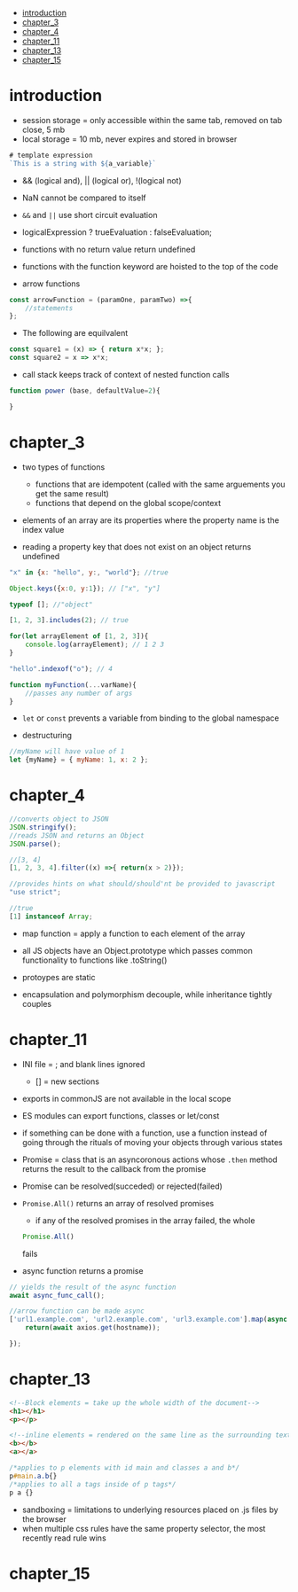 - [introduction](#introduction)
- [chapter_3](#chapter_3)
- [chapter_4](#chapter_4)
- [chapter_11](#chapter_11)
- [chapter_13](#chapter_13)
- [chapter_15](#chapter_15)
# introduction
- session storage = only accessible within the same tab, removed on tab close, 5 mb
- local storage = 10 mb, never expires and stored in browser

```javascript
# template expression
`This is a string with ${a_variable}` 
```
- && (logical and), || (logical or), !(logical not)

- NaN cannot be compared to itself
- ```&&``` and ```||``` use short circuit evaluation 
- logicalExpression ? trueEvaluation : falseEvaluation;
- functions with no return value return undefined
- functions with the function keyword are hoisted to the top of the code
- arrow functions
```javascript
const arrowFunction = (paramOne, paramTwo) =>{
    //statements
};
```
- The following are equilvalent
```javascript
const square1 = (x) => { return x*x; };
const square2 = x => x*x;
```

- call stack keeps track of context of nested function calls

```javascript
function power (base, defaultValue=2){

}
```

# chapter_3
- two types of functions
  - functions that are idempotent (called with the same arguements you get the same result)
  - functions that depend on the global scope/context

- elements of an array are its properties where the property name is the index value
- reading a property key that does not exist on an object returns undefined

```javascript
"x" in {x: "hello", y:, "world"}; //true

Object.keys({x:0, y:1}); // ["x", "y"]

typeof []; //"object"

[1, 2, 3].includes(2); // true

for(let arrayElement of [1, 2, 3]){
    console.log(arrayElement); // 1 2 3
}

"hello".indexof("o"); // 4

function myFunction(...varName){
    //passes any number of args
} 
```

- ```let``` or ```const``` prevents a variable from binding to the global namespace

- destructuring
```javascript
//myName will have value of 1
let {myName} = { myName: 1, x: 2 };
```

# chapter_4
```javascript
//converts object to JSON
JSON.stringify();
//reads JSON and returns an Object
JSON.parse();

//[3, 4]
[1, 2, 3, 4].filter((x) =>{ return(x > 2)});

//provides hints on what should/should'nt be provided to javascript
"use strict"; 

//true
[1] instanceof Array;
```

- map function = apply a function to each element of the array 

- all JS objects have an Object.prototype which passes common functionality to functions like .toString()
- protoypes are static 
- encapsulation and polymorphism decouple, while inheritance tightly couples

# chapter_11
- INI file = ; and blank lines ignored
  - [] = new sections

- exports in commonJS are not available in the local scope
- ES modules can export functions, classes or let/const
- if something can be done with a function, use a function instead of going through the rituals of moving your objects through various states
- Promise = class that is an asyncoronous actions whose ```.then``` method returns the result to the callback from the promise 

- Promise can be resolved(succeded) or rejected(failed)
- ```Promise.All()``` returns an array of resolved promises
  - if any of the resolved promises in the array failed, the whole 
  ```javascript 
  Promise.All()
  ``` 
  fails
- async function returns a promise
```javascript
// yields the result of the async function
await async_func_call();

//arrow function can be made async
['url1.example.com', 'url2.example.com', 'url3.example.com'].map(async hostname =>{
    return(await axios.get(hostname));

});
```

# chapter_13

``` html
<!--Block elements = take up the whole width of the document-->
<h1></h1>
<p></p>

<!--inline elements = rendered on the same line as the surrounding text-->
<b></b>
<a></a>
```

``` css
/*applies to p elements with id main and classes a and b*/
p#main.a.b{}
/*applies to all a tags inside of p tags*/
p a {}
```
- sandboxing = limitations to underlying resources placed on .js files by the browser
- when multiple css rules have the same property selector, the most recently read rule wins

# chapter_15